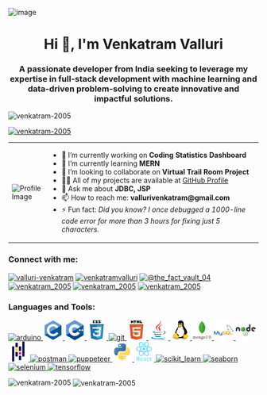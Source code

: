 ![image](https://github.com/user-attachments/assets/58766cad-ebbc-461c-9304-c401e441c909)

<h1 align="center">Hi 👋, I'm Venkatram Valluri</h1>
<h3 align="center">A passionate developer from India seeking to leverage my expertise in full-stack development with machine learning and data-driven problem-solving to create innovative and impactful solutions.</h3>


<p align="left"> <img src="https://komarev.com/ghpvc/?username=venkatram-2005&label=Profile%20views&color=0e75b6&style=flat" alt="venkatram-2005" /> </p>

<p align="left"> <a href="https://github.com/ryo-ma/github-profile-trophy"><img src="https://github-profile-trophy.vercel.app/?username=venkatram-2005" alt="venkatram-2005" /></a> </p>

<div align="center">
  <table>
    <tr>
      <td>
        <img src="https://github.com/user-attachments/assets/b4040400-9823-4da6-ae83-3f75bb922fa1" alt="Profile Image" width="300px">
      </td>
      <td>
        <ul>
          <li>🔭 I’m currently working on <strong>Coding Statistics Dashboard</strong></li>
          <li>🌱 I’m currently learning <strong>MERN</strong></li>
          <li>👯 I’m looking to collaborate on <strong>Virtual Trail Room Project</strong></li>
          <li>👨‍💻 All of my projects are available at <a href="https://github.com/venkatram-2005">GitHub Profile</a></li>
          <li>💬 Ask me about <strong>JDBC, JSP</strong></li>
          <li>📫 How to reach me: <strong>vallurivenkatram@gmail.com</strong></li>
          <li>⚡ Fun fact: <em>Did you know? I once debugged a 1000-line code error for more than 3 hours for fixing just 5 characters.</em></li>
        </ul>
      </td>
    </tr>
  </table>
</div>


<h3 align="left">Connect with me:</h3>
<p align="left">
<a href="https://linkedin.com/in/valluri-venkatram" target="blank"><img align="center" src="https://raw.githubusercontent.com/rahuldkjain/github-profile-readme-generator/master/src/images/icons/Social/linked-in-alt.svg" alt="valluri-venkatram" height="30" width="40" /></a>
<a href="https://kaggle.com/venkatramvalluri" target="blank"><img align="center" src="https://raw.githubusercontent.com/rahuldkjain/github-profile-readme-generator/master/src/images/icons/Social/kaggle.svg" alt="venkatramvalluri" height="30" width="40" /></a>
<a href="https://www.youtube.com/@The_Fact_Vault_04" target="blank"><img align="center" src="https://raw.githubusercontent.com/rahuldkjain/github-profile-readme-generator/master/src/images/icons/Social/youtube.svg" alt="@the_fact_vault_04" height="30" width="40" /></a>
<a href="https://www.codechef.com/users/venkatram_2005" target="blank"><img align="center" src="https://cdn.jsdelivr.net/npm/simple-icons@3.1.0/icons/codechef.svg" alt="venkatram_2005" height="30" width="40" /></a>
<a href="https://www.hackerrank.com/venkatram_2005" target="blank"><img align="center" src="https://raw.githubusercontent.com/rahuldkjain/github-profile-readme-generator/master/src/images/icons/Social/hackerrank.svg" alt="venkatram_2005" height="30" width="40" /></a>
<a href="https://www.leetcode.com/venkatram_2005" target="blank"><img align="center" src="https://raw.githubusercontent.com/rahuldkjain/github-profile-readme-generator/master/src/images/icons/Social/leet-code.svg" alt="venkatram_2005" height="30" width="40" /></a>
</p>

<h3 align="left">Languages and Tools:</h3>
<p align="left"> <a href="https://www.arduino.cc/" target="_blank" rel="noreferrer"> <img src="https://cdn.worldvectorlogo.com/logos/arduino-1.svg" alt="arduino" width="40" height="40"/> </a> <a href="https://www.cprogramming.com/" target="_blank" rel="noreferrer"> <img src="https://raw.githubusercontent.com/devicons/devicon/master/icons/c/c-original.svg" alt="c" width="40" height="40"/> </a> <a href="https://www.w3schools.com/cpp/" target="_blank" rel="noreferrer"> <img src="https://raw.githubusercontent.com/devicons/devicon/master/icons/cplusplus/cplusplus-original.svg" alt="cplusplus" width="40" height="40"/> </a> <a href="https://www.w3schools.com/css/" target="_blank" rel="noreferrer"> <img src="https://raw.githubusercontent.com/devicons/devicon/master/icons/css3/css3-original-wordmark.svg" alt="css3" width="40" height="40"/> </a> <a href="https://git-scm.com/" target="_blank" rel="noreferrer"> <img src="https://www.vectorlogo.zone/logos/git-scm/git-scm-icon.svg" alt="git" width="40" height="40"/> </a> <a href="https://www.w3.org/html/" target="_blank" rel="noreferrer"> <img src="https://raw.githubusercontent.com/devicons/devicon/master/icons/html5/html5-original-wordmark.svg" alt="html5" width="40" height="40"/> </a> <a href="https://www.java.com" target="_blank" rel="noreferrer"> <img src="https://raw.githubusercontent.com/devicons/devicon/master/icons/java/java-original.svg" alt="java" width="40" height="40"/> </a> <a href="https://www.linux.org/" target="_blank" rel="noreferrer"> <img src="https://raw.githubusercontent.com/devicons/devicon/master/icons/linux/linux-original.svg" alt="linux" width="40" height="40"/> </a> <a href="https://www.mongodb.com/" target="_blank" rel="noreferrer"> <img src="https://raw.githubusercontent.com/devicons/devicon/master/icons/mongodb/mongodb-original-wordmark.svg" alt="mongodb" width="40" height="40"/> </a> <a href="https://www.mysql.com/" target="_blank" rel="noreferrer"> <img src="https://raw.githubusercontent.com/devicons/devicon/master/icons/mysql/mysql-original-wordmark.svg" alt="mysql" width="40" height="40"/> </a> <a href="https://nodejs.org" target="_blank" rel="noreferrer"> <img src="https://raw.githubusercontent.com/devicons/devicon/master/icons/nodejs/nodejs-original-wordmark.svg" alt="nodejs" width="40" height="40"/> </a> <a href="https://pandas.pydata.org/" target="_blank" rel="noreferrer"> <img src="https://raw.githubusercontent.com/devicons/devicon/2ae2a900d2f041da66e950e4d48052658d850630/icons/pandas/pandas-original.svg" alt="pandas" width="40" height="40"/> </a> <a href="https://postman.com" target="_blank" rel="noreferrer"> <img src="https://www.vectorlogo.zone/logos/getpostman/getpostman-icon.svg" alt="postman" width="40" height="40"/> </a> <a href="https://github.com/puppeteer/puppeteer" target="_blank" rel="noreferrer"> <img src="https://www.vectorlogo.zone/logos/pptrdev/pptrdev-official.svg" alt="puppeteer" width="40" height="40"/> </a> <a href="https://www.python.org" target="_blank" rel="noreferrer"> <img src="https://raw.githubusercontent.com/devicons/devicon/master/icons/python/python-original.svg" alt="python" width="40" height="40"/> </a> <a href="https://reactjs.org/" target="_blank" rel="noreferrer"> <img src="https://raw.githubusercontent.com/devicons/devicon/master/icons/react/react-original-wordmark.svg" alt="react" width="40" height="40"/> </a> <a href="https://scikit-learn.org/" target="_blank" rel="noreferrer"> <img src="https://upload.wikimedia.org/wikipedia/commons/0/05/Scikit_learn_logo_small.svg" alt="scikit_learn" width="40" height="40"/> </a> <a href="https://seaborn.pydata.org/" target="_blank" rel="noreferrer"> <img src="https://seaborn.pydata.org/_images/logo-mark-lightbg.svg" alt="seaborn" width="40" height="40"/> </a> <a href="https://www.selenium.dev" target="_blank" rel="noreferrer"> <img src="https://raw.githubusercontent.com/detain/svg-logos/780f25886640cef088af994181646db2f6b1a3f8/svg/selenium-logo.svg" alt="selenium" width="40" height="40"/> </a> <a href="https://www.tensorflow.org" target="_blank" rel="noreferrer"> <img src="https://www.vectorlogo.zone/logos/tensorflow/tensorflow-icon.svg" alt="tensorflow" width="40" height="40"/> </a> </p>

<p><img align="left" src="https://github-readme-stats.vercel.app/api/top-langs?username=venkatram-2005&show_icons=true&locale=en&layout=compact" alt="venkatram-2005" /></p>

<p>&nbsp;<img align="center" src="https://github-readme-stats.vercel.app/api?username=venkatram-2005&show_icons=true&locale=en" alt="venkatram-2005" /></p>
